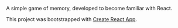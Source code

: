 A simple game of memory, developed to become familiar with React. 

This project was bootstrapped with [Create React App](https://github.com/facebookincubator/create-react-app).
